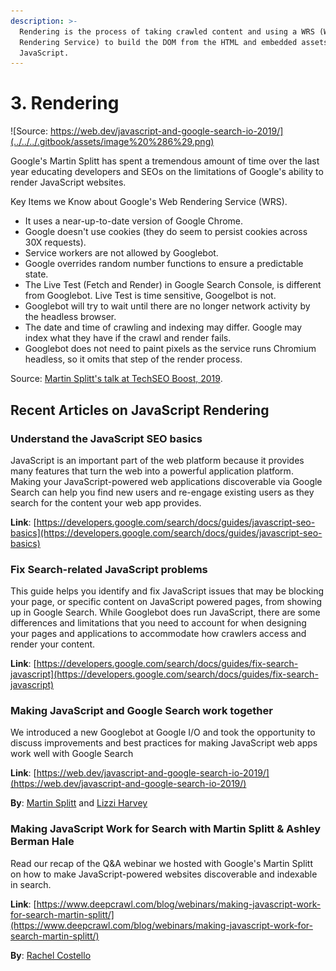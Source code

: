 ```yaml
---
description: >-
  Rendering is the process of taking crawled content and using a WRS (Web
  Rendering Service) to build the DOM from the HTML and embedded assets like
  JavaScript.
---
```


# 3. Rendering

![Source: https://web.dev/javascript-and-google-search-io-2019/](../../../.gitbook/assets/image%20%286%29.png)

Google's Martin Splitt has spent a tremendous amount of time over the last year educating developers and SEOs on the limitations of Google's ability to render JavaScript websites.

Key Items we Know about Google's Web Rendering Service \(WRS\).

* It uses a near-up-to-date version of Google Chrome.
* Google doesn't use cookies \(they do seem to persist cookies across 30X requests\).
* Service workers are not allowed by Googlebot.
* Google overrides random number functions to ensure a predictable state.
* The Live Test \(Fetch and Render\) in Google Search Console, is different from Googlebot.  Live Test is time sensitive, Googelbot is not.
* Googlebot will try to wait until there are no longer network activity by the headless browser.
* The date and time of crawling and indexing may differ.  Google may index what they have if the crawl and render fails.
* Googlebot does not need to paint pixels as the service runs Chromium headless, so it omits that step of the render process.

Source: [Martin Splitt's talk at TechSEO Boost, 2019](https://www.catalystdigital.com/techseoboost-livestream-2019/). 

## Recent Articles on JavaScript Rendering



### Understand the JavaScript SEO basics

JavaScript is an important part of the web platform because it provides many features that turn the web into a powerful application platform. Making your JavaScript-powered web applications discoverable via Google Search can help you find new users and re-engage existing users as they search for the content your web app provides.

**Link**: [https://developers.google.com/search/docs/guides/javascript-seo-basics](https://developers.google.com/search/docs/guides/javascript-seo-basics)



### Fix Search-related JavaScript problems

This guide helps you identify and fix JavaScript issues that may be blocking your page, or specific content on JavaScript powered pages, from showing up in Google Search. While Googlebot does run JavaScript, there are some differences and limitations that you need to account for when designing your pages and applications to accommodate how crawlers access and render your content.

**Link**: [https://developers.google.com/search/docs/guides/fix-search-javascript](https://developers.google.com/search/docs/guides/fix-search-javascript)



### Making JavaScript and Google Search work together

We introduced a new Googlebot at Google I/O and took the opportunity to discuss improvements and best practices for making JavaScript web apps work well with Google Search

**Link**: [https://web.dev/javascript-and-google-search-io-2019/](https://web.dev/javascript-and-google-search-io-2019/)

**By**: 
[Martin Splitt](https://twitter.com/g33konaut) and [Lizzi Harvey](https://twitter.com/HarveyLizzi)



### Making JavaScript Work for Search with Martin Splitt & Ashley Berman Hale

Read our recap of the Q&A webinar we hosted with Google's Martin Splitt on how to make JavaScript-powered websites discoverable and indexable in search.

**Link**: [https://www.deepcrawl.com/blog/webinars/making-javascript-work-for-search-martin-splitt/](https://www.deepcrawl.com/blog/webinars/making-javascript-work-for-search-martin-splitt/)

**By**: [Rachel Costello](https://twitter.com/rachellcostello)




